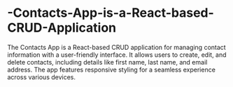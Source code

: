 # -Contacts-App-is-a-React-based-CRUD-Application
The Contacts App is a React-based CRUD application for managing contact information with a user-friendly interface. It allows users to create, edit, and delete contacts, including details like first name, last name, and email address. The app features responsive styling for a seamless experience across various devices.
